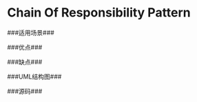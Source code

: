 Chain Of Responsibility Pattern
===============================

###适用场景###

###优点###

###缺点###

###UML结构图###

###源码###
